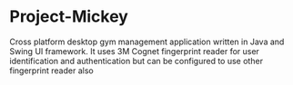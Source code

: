 # Project-Mickey
Cross platform desktop gym management application written in Java and Swing UI framework. It uses 3M Cognet fingerprint reader for user identification and authentication but can be configured to use other fingerprint reader also
